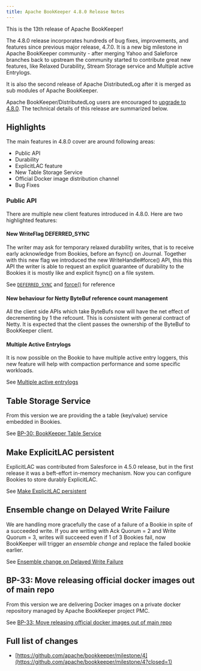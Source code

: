 ```yaml
---
title: Apache BookKeeper 4.8.0 Release Notes
---
```


This is the 13th release of Apache BookKeeper!

The 4.8.0 release incorporates hundreds of bug fixes, improvements, and features since previous major release, 4.7.0.
It is a new big milestone in Apache BookKeeper community - after merging Yahoo and Saleforce branches
back to upstream the community started to contribute great new features, like Relaxed Durability, Stream Storage service and Multiple active Entrylogs.

It is also the second release of Apache DistributedLog after it is merged as sub modules of Apache BookKeeper.

Apache BookKeeper/DistributedLog users are encouraged to [upgrade to 4.8.0](../../admin/upgrade). The technical details of
this release are summarized below.

## Highlights

The main features in 4.8.0 cover are around following areas:

- Public API
- Durability
- ExplicitLAC feature
- New Table Storage Service
- Official Docker image distribution channel
- Bug Fixes


### Public API

There are multiple new client features introduced in 4.8.0. Here are two highlighted features:

#### New WriteFlag DEFERRED_SYNC

The writer may ask for temporary relaxed durability writes, that is to receive early acknowledge from Bookies, before an fsync() on Journal.
Together with this new flag we introduced the new WriteHandle#force() API, this this API the writer is able to request an explicit guarantee of durability to the Bookies
it is mostly like and explicit fsync() on a file system.

See [`DEFERRED_SYNC`](../javadoc/org/apache/bookkeeper/client/api/WriteFlag) and [force()](../javadoc/org/apache/bookkeeper/client/api/ForceableHandle) for reference

#### New behaviour for Netty ByteBuf reference count management

All the client side APIs which take ByteBufs now will have the net effect of decrementing by 1 the refcount.
This is consistent with general contract of Netty.
It is expected that the client passes the ownership of the ByteBuf to BookKeeper client.

#### Multiple Active Entrylogs

It is now possible on the Bookie to have multiple active entry loggers,
this new feature will help with compaction performance and some specific workloads.

See [Multiple active entrylogs](https://github.com/apache/bookkeeper/issues/570)

## Table Storage Service

From this version we are providing the a table (key/value) service embedded in Bookies.
 
See [BP-30: BookKeeper Table Service](https://github.com/apache/bookkeeper/issues/1205)

## Make ExplicitLAC persistent

ExplicitLAC was contributed from Salesforce in 4.5.0 release, but in the first release
it was a beft-effort in-memory mechanism. Now you can configure Bookies to store durably ExplicitLAC.

See [Make ExplicitLAC persistent](https://github.com/apache/bookkeeper/issues/1527)

## Ensemble change on Delayed Write Failure

We are handling more gracefully the case of a failure of a Bookie in spite of a succeeded write.
If you are writing with Ack Quorum = 2 and Write Quorum = 3, writes will succeeed even if 1 of 3 Bookies fail,
now BookKeeper will trigger an *ensemble change* and replace the failed bookie earlier.

See [Ensemble change on Delayed Write Failure](https://github.com/apache/bookkeeper/issues/1390)

## BP-33: Move releasing official docker images out of main repo

From this version we are delivering Docker images on a private docker repository managed by Apache BookKeeper project PMC.

See [BP-33: Move releasing official docker images out of main repo](https://github.com/apache/bookkeeper/pull/1450)

## Full list of changes

- [https://github.com/apache/bookkeeper/milestone/4](https://github.com/apache/bookkeeper/milestone/4?closed=1)
